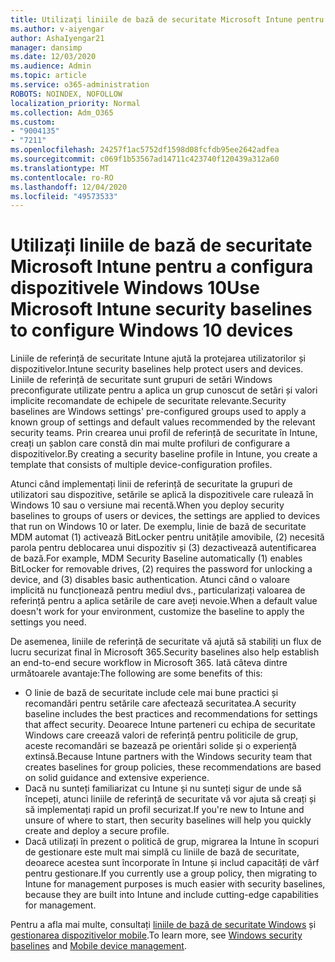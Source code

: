 ```yaml
---
title: Utilizați liniile de bază de securitate Microsoft Intune pentru a configura dispozitivele Windows 10
ms.author: v-aiyengar
author: AshaIyengar21
manager: dansimp
ms.date: 12/03/2020
ms.audience: Admin
ms.topic: article
ms.service: o365-administration
ROBOTS: NOINDEX, NOFOLLOW
localization_priority: Normal
ms.collection: Adm_O365
ms.custom:
- "9004135"
- "7211"
ms.openlocfilehash: 24257f1ac5752df1598d08fcfdb95ee2642adfea
ms.sourcegitcommit: c069f1b53567ad14711c423740f120439a312a60
ms.translationtype: MT
ms.contentlocale: ro-RO
ms.lasthandoff: 12/04/2020
ms.locfileid: "49573533"
---
```

# <a name="use-microsoft-intune-security-baselines-to-configure-windows-10-devices"></a><span data-ttu-id="f56c0-102">Utilizați liniile de bază de securitate Microsoft Intune pentru a configura dispozitivele Windows 10</span><span class="sxs-lookup"><span data-stu-id="f56c0-102">Use Microsoft Intune security baselines to configure Windows 10 devices</span></span>

<span data-ttu-id="f56c0-103">Liniile de referință de securitate Intune ajută la protejarea utilizatorilor și dispozitivelor.</span><span class="sxs-lookup"><span data-stu-id="f56c0-103">Intune security baselines help protect users and devices.</span></span> <span data-ttu-id="f56c0-104">Liniile de referință de securitate sunt grupuri de setări Windows preconfigurate utilizate pentru a aplica un grup cunoscut de setări și valori implicite recomandate de echipele de securitate relevante.</span><span class="sxs-lookup"><span data-stu-id="f56c0-104">Security baselines are Windows settings' pre-configured groups used to apply a known group of settings and default values recommended by the relevant security teams.</span></span> <span data-ttu-id="f56c0-105">Prin crearea unui profil de referință de securitate în Intune, creați un șablon care constă din mai multe profiluri de configurare a dispozitivelor.</span><span class="sxs-lookup"><span data-stu-id="f56c0-105">By creating a security baseline profile in Intune, you create a template that consists of multiple device-configuration profiles.</span></span>

<span data-ttu-id="f56c0-106">Atunci când implementați linii de referință de securitate la grupuri de utilizatori sau dispozitive, setările se aplică la dispozitivele care rulează în Windows 10 sau o versiune mai recentă.</span><span class="sxs-lookup"><span data-stu-id="f56c0-106">When you deploy security baselines to groups of users or devices, the settings are applied to devices that run on Windows 10 or later.</span></span> <span data-ttu-id="f56c0-107">De exemplu, linie de bază de securitate MDM automat (1) activează BitLocker pentru unitățile amovibile, (2) necesită parola pentru deblocarea unui dispozitiv și (3) dezactivează autentificarea de bază.</span><span class="sxs-lookup"><span data-stu-id="f56c0-107">For example, MDM Security Baseline automatically (1) enables BitLocker for removable drives, (2) requires the password for unlocking a device, and (3) disables basic authentication.</span></span> <span data-ttu-id="f56c0-108">Atunci când o valoare implicită nu funcționează pentru mediul dvs., particularizați valoarea de referință pentru a aplica setările de care aveți nevoie.</span><span class="sxs-lookup"><span data-stu-id="f56c0-108">When a default value doesn't work for your environment, customize the baseline to apply the settings you need.</span></span>

<span data-ttu-id="f56c0-109">De asemenea, liniile de referință de securitate vă ajută să stabiliți un flux de lucru securizat final în Microsoft 365.</span><span class="sxs-lookup"><span data-stu-id="f56c0-109">Security baselines also help establish an end-to-end secure workflow in Microsoft 365.</span></span> <span data-ttu-id="f56c0-110">Iată câteva dintre următoarele avantaje:</span><span class="sxs-lookup"><span data-stu-id="f56c0-110">The following are some benefits of this:</span></span>

- <span data-ttu-id="f56c0-111">O linie de bază de securitate include cele mai bune practici și recomandări pentru setările care afectează securitatea.</span><span class="sxs-lookup"><span data-stu-id="f56c0-111">A security baseline includes the best practices and recommendations for settings that affect security.</span></span> <span data-ttu-id="f56c0-112">Deoarece Intune parteneri cu echipa de securitate Windows care creează valori de referință pentru politicile de grup, aceste recomandări se bazează pe orientări solide și o experiență extinsă.</span><span class="sxs-lookup"><span data-stu-id="f56c0-112">Because Intune partners with the Windows security team that creates baselines for group policies, these recommendations are based on solid guidance and extensive experience.</span></span>
- <span data-ttu-id="f56c0-113">Dacă nu sunteți familiarizat cu Intune și nu sunteți sigur de unde să începeți, atunci liniile de referință de securitate vă vor ajuta să creați și să implementați rapid un profil securizat.</span><span class="sxs-lookup"><span data-stu-id="f56c0-113">If you're new to Intune and unsure of where to start, then security baselines will help you quickly create and deploy a secure profile.</span></span>
- <span data-ttu-id="f56c0-114">Dacă utilizați în prezent o politică de grup, migrarea la Intune în scopuri de gestionare este mult mai simplă cu liniile de bază de securitate, deoarece acestea sunt încorporate în Intune și includ capacități de vârf pentru gestionare.</span><span class="sxs-lookup"><span data-stu-id="f56c0-114">If you currently use a group policy, then migrating to Intune for management purposes is much easier with security baselines, because they are built into Intune and include cutting-edge capabilities for management.</span></span>

<span data-ttu-id="f56c0-115">Pentru a afla mai multe, consultați [liniile de bază de securitate Windows](https://go.microsoft.com/fwlink/?linkid=2141503) și [gestionarea dispozitivelor mobile](https://go.microsoft.com/fwlink/?linkid=2141701).</span><span class="sxs-lookup"><span data-stu-id="f56c0-115">To learn more, see [Windows security baselines](https://go.microsoft.com/fwlink/?linkid=2141503) and [Mobile device management](https://go.microsoft.com/fwlink/?linkid=2141701).</span></span>